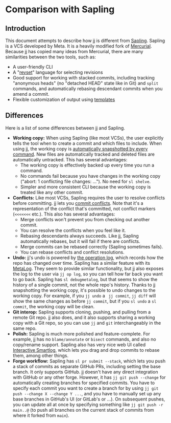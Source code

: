 # Comparison with Sapling

## Introduction

This document attempts to describe how jj is different
from [Sapling](sapling-scm.com). Sapling is a VCS developed by Meta. It is a
heavily modified fork of [Mercurial](https://www.mercurial-scm.org/). Because
jj has copied many ideas from Mercurial, there are many similarities between the
two tools, such as:

* A user-friendly CLI
* A "[revset](revsets.md)" language for selecting revisions
* Good support for working with stacked commits, including tracking "anonymous
  heads" (no "detached HEAD" state like in Git) and `split` commands, and
  automatically rebasing descendant commits when you amend a commit.
* Flexible customization of output using [templates](templates.md)

## Differences

Here is a list of some differences between jj and Sapling.

* **Working copy:** When using Sapling (like most VCSs), the
  user explicitly tells the tool when to create a commit and which files to
  include. When using jj, the working copy
  is [automatically snapshotted by every command](working-copy.md). New files
  are automatically tracked and deleted files are automatically untracked. This
  has several advantages:
    * The working copy is effectively backed up every time you run a command.
    * No commands fail because you have changes in the working copy ("abort: 1
      conflicting file changes: ..."). No need for `sl shelve`.
    * Simpler and more consistent CLI because the working copy is treated like
      any other commit.
* **Conflicts:** Like most VCSs, Sapling requires the user to
  resolve conflicts before committing. jj lets
  you [commit conflicts](conflicts.md). Note that it's a representation of the
  conflict that's committed, not conflict markers (`<<<<<<<` etc.). This also
  has several advantages:
    * Merge conflicts won't prevent you from checking out another commit.
    * You can resolve the conflicts when you feel like it.
    * Rebasing descendants always succeeds. Like jj, Sapling automatically
      rebases, but it will fail if there are conflicts.
    * Merge commits can be rebased correctly (Sapling sometimes fails).
    * You can rebase conflicts and conflict resolutions.
* **Undo:** jj's undo is powered by [the operation log](operation-log.md), which
  records how the repo has changed over time. Sapling has a similar feature
  with its [MetaLog](https://sapling-scm.com/docs/internals/metalog).
  They seem to provide similar functionality, but jj also exposes the log to the
  user via `jj op log`, so you can tell how far back you want to go back.
  Sapling has `sl debugmetalog`, but that seems to show the history of a single
  commit, not the whole repo's history. Thanks to jj snapshotting the working
  copy, it's possible to undo changes to the working copy. For example, if
  you `jj undo` a ` jj commit`, `jj diff` will show the same changes as
  before `jj commit`, but if you `sl undo` a `sl commit`, the working copy will
  be clean.
* **Git interop:** Sapling supports cloning, pushing, and pulling from a remote
  Git repo. jj also does, and it also supports sharing a working copy with a Git
  repo, so you can use `jj` and `git` interchangeably in the same repo.
* **Polish:** Sapling is much more polished and feature-complete. For example,
  jj has no `blame/annotate` or `bisect` commands, and also no copy/rename
  support. Sapling also has very nice web UI
  called [Interactive Smartlog](https://sapling-scm.com/docs/addons/isl), which
  lets you drag and drop commits to rebase them, among other things.
* **Forge workflow:** Sapling has `sl pr submit --stack`, which lets you
  push a stack of commits as separate GitHub PRs, including setting the base
  branch. It only supports GitHub. jj doesn't have any direct integration with
  GitHub or any other forge. However, it has `jj git push --change` for
  automatically creating branches for specified commits. You have to specify
  each commit you want to create a branch for by using
  `jj git push --change X --change Y ...`, and you have to manually set up any
  base branches in GitHub's UI (or GitLab's or ...). On subsequent pushes, you
  can update all at once by specifying something like `jj git push -r main..@`
  (to push all branches on the current stack of commits from where it forked
  from `main`).
